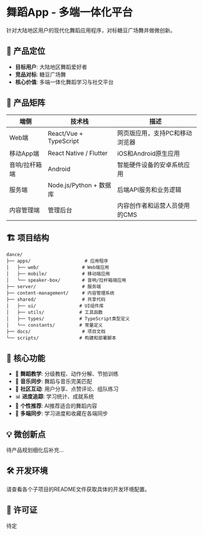 # 舞蹈App - 多端一体化平台

针对大陆地区用户的现代化舞蹈应用程序，对标糖豆广场舞并做微创新。

## 🎯 产品定位

- **目标用户**: 大陆地区舞蹈爱好者
- **竞品对标**: 糖豆广场舞
- **核心价值**: 多端一体化舞蹈学习与社交平台

## 📱 产品矩阵

| 端侧 | 技术栈 | 描述 |
|-----|--------|------|
| Web端 | React/Vue + TypeScript | 网页版应用，支持PC和移动浏览器 |
| 移动App端 | React Native / Flutter | iOS和Android原生应用 |
| 音响/拉杆箱端 | Android | 智能硬件设备的安卓系统应用 |
| 服务端 | Node.js/Python + 数据库 | 后端API服务和业务逻辑 |
| 内容管理端 | 管理后台 | 内容创作者和运营人员使用的CMS |

## 🏗️ 项目结构

```
dance/
├── apps/                    # 应用程序
│   ├── web/                # Web端应用
│   ├── mobile/             # 移动端应用  
│   └── speaker-box/        # 音响/拉杆箱端应用
├── server/                 # 服务端
├── content-management/     # 内容管理系统
├── shared/                 # 共享代码
│   ├── ui/                # UI组件库
│   ├── utils/             # 工具函数
│   ├── types/             # TypeScript类型定义
│   └── constants/         # 常量定义
├── docs/                   # 项目文档
└── scripts/               # 构建和部署脚本
```

## 🚀 核心功能

- 🕺 **舞蹈教学**: 分级教程、动作分解、节拍训练
- 🎵 **音乐同步**: 舞蹈与音乐完美匹配
- 👥 **社区互动**: 用户分享、点赞评论、组队练习
- 📊 **进度追踪**: 学习统计、成就系统
- 🎯 **个性推荐**: AI推荐适合的舞蹈内容
- 📱 **多端同步**: 学习进度和收藏在各端同步

## 💡 微创新点

待产品规划细化后补充...

## 🛠️ 开发环境

请查看各个子项目的README文件获取具体的开发环境配置。

## 📄 许可证

待定
